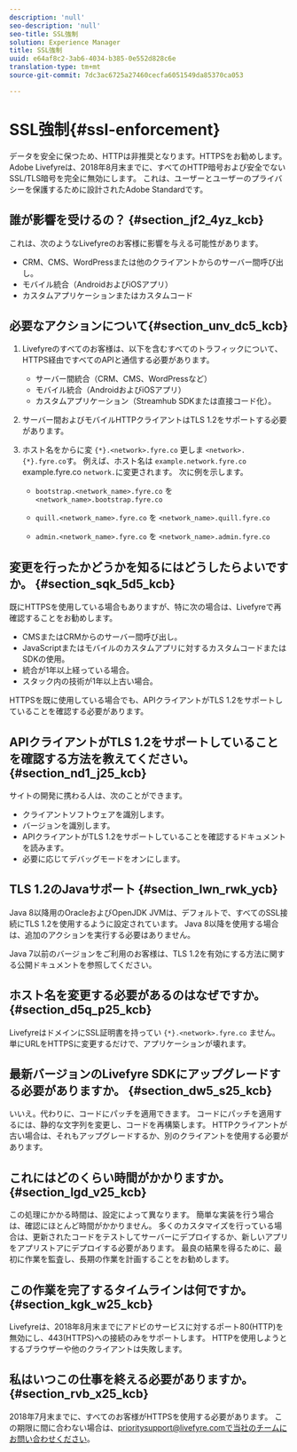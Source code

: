 ```yaml
---
description: 'null'
seo-description: 'null'
seo-title: SSL強制
solution: Experience Manager
title: SSL強制
uuid: e64af8c2-3ab6-4034-b385-0e552d828c6e
translation-type: tm+mt
source-git-commit: 7dc3ac6725a27460cecfa6051549da85370ca053

---
```



# SSL強制{#ssl-enforcement}

データを安全に保つため、HTTPは非推奨となります。HTTPSをお勧めします。 Adobe Livefyreは、2018年8月末までに、すべてのHTTP暗号および安全でないSSL/TLS暗号を完全に無効にします。 これは、ユーザーとユーザーのプライバシーを保護するために設計されたAdobe Standardです。

## 誰が影響を受けるの？ {#section_jf2_4yz_kcb}

これは、次のようなLivefyreのお客様に影響を与える可能性があります。

* CRM、CMS、WordPressまたは他のクライアントからのサーバー間呼び出し。
* モバイル統合（AndroidおよびiOSアプリ）
* カスタムアプリケーションまたはカスタムコード

## 必要なアクションについて{#section_unv_dc5_kcb}

1. Livefyreのすべてのお客様は、以下を含むすべてのトラフィックについて、HTTPS経由ですべてのAPIと通信する必要があります。

   * サーバー間統合（CRM、CMS、WordPressなど）
   * モバイル統合（AndroidおよびiOSアプリ）
   * カスタムアプリケーション（Streamhub SDKまたは直接コード化）。

1. サーバー間およびモバイルHTTPクライアントはTLS 1.2をサポートする必要があります。
1. ホスト名をからに変 `{*}.<network>.fyre.co` 更しま `<network>.{*}.fyre.co`す。 例えば、ホスト名は `example.network.fyre.co` example.fyre.co `network.`に変更されます。 次に例を示します。

   * `bootstrap.<network_name>.fyre.co` を   `<network_name>.bootstrap.fyre.co`

   * `quill.<network_name>.fyre.co` を   `<network_name>.quill.fyre.co`

   * `admin.<network_name>.fyre.co` を   `<network_name>.admin.fyre.co`

## 変更を行ったかどうかを知るにはどうしたらよいですか。 {#section_sqk_5d5_kcb}

既にHTTPSを使用している場合もありますが、特に次の場合は、Livefyreで再確認することをお勧めします。

* CMSまたはCRMからのサーバー間呼び出し。
* JavaScriptまたはモバイルのカスタムアプリに対するカスタムコードまたはSDKの使用。
* 統合が1年以上経っている場合。
* スタック内の技術が1年以上古い場合。

HTTPSを既に使用している場合でも、APIクライアントがTLS 1.2をサポートしていることを確認する必要があります。

## APIクライアントがTLS 1.2をサポートしていることを確認する方法を教えてください。 {#section_nd1_j25_kcb}

サイトの開発に携わる人は、次のことができます。

* クライアントソフトウェアを識別します。
* バージョンを識別します。
* APIクライアントがTLS 1.2をサポートしていることを確認するドキュメントを読みます。
* 必要に応じてデバッグモードをオンにします。

## TLS 1.2のJavaサポート {#section_lwn_rwk_ycb}

Java 8以降用のOracleおよびOpenJDK JVMは、デフォルトで、すべてのSSL接続にTLS 1.2を使用するように設定されています。 Java 8以降を使用する場合は、追加のアクションを実行する必要はありません。

Java 7以前のバージョンをご利用のお客様は、TLS 1.2を有効にする方法に関する公開ドキュメントを参照してください。

## ホスト名を変更する必要があるのはなぜですか。 {#section_d5q_p25_kcb}

LivefyreはドメインにSSL証明書を持ってい `{*}.<network>.fyre.co` ません。 単にURLをHTTPSに変更するだけで、アプリケーションが壊れます。

## 最新バージョンのLivefyre SDKにアップグレードする必要がありますか。 {#section_dw5_s25_kcb}

いいえ。代わりに、コードにパッチを適用できます。 コードにパッチを適用するには、静的な文字列を変更し、コードを再構築します。 HTTPクライアントが古い場合は、それもアップグレードするか、別のクライアントを使用する必要があります。

## これにはどのくらい時間がかかりますか。 {#section_lgd_v25_kcb}

この処理にかかる時間は、設定によって異なります。 簡単な実装を行う場合は、確認にほとんど時間がかかりません。 多くのカスタマイズを行っている場合は、更新されたコードをテストしてサーバーにデプロイするか、新しいアプリをアプリストアにデプロイする必要があります。 最良の結果を得るために、最初に作業を監査し、長期の作業を計画することをお勧めします。

## この作業を完了するタイムラインは何ですか。 {#section_kgk_w25_kcb}

Livefyreは、2018年8月末までにアドビのサービスに対するポート80(HTTP)を無効にし、443(HTTPS)への接続のみをサポートします。 HTTPを使用しようとするブラウザーや他のクライアントは失敗します。

## 私はいつこの仕事を終える必要がありますか。 {#section_rvb_x25_kcb}

2018年7月末までに、すべてのお客様がHTTPSを使用する必要があります。 この期限に間に合わない場合は、prioritysupport@livefyre.comで当社のチームにお問い合わせください。
